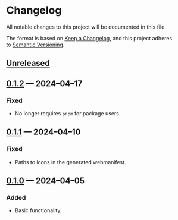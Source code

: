 <!-- markdownlint-disable MD007 MD024 -->
# Changelog

All notable changes to this project will be documented in this file.

The format is based on [Keep a Changelog](https://keepachangelog.com/en/1.1.0/), and this project adheres to [Semantic Versioning](https://semver.org/spec/v2.0.0.html).

## [Unreleased]

## [0.1.2] — 2024–04–17

### Fixed

- No longer requires `pnpm` for package users.

## [0.1.1] — 2024–04–10

### Fixed

- Paths to icons in the generated webmanifest.

## [0.1.0] — 2024–04–05

### Added

- Basic functionality.

[Unreleased]: https://github.com/firefoxic/gulp-stacksvg/compare/v0.1.2...HEAD
[0.1.2]: https://github.com/firefoxic/gulp-stacksvg/compare/v0.1.1...v0.1.2
[0.1.1]: https://github.com/firefoxic/gulp-stacksvg/compare/v0.1.0...v0.1.1
[0.1.0]: https://github.com/firefoxic/gulp-stacksvg/releases/tag/v0.1.0
